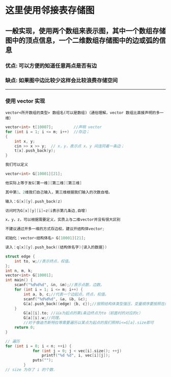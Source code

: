 # 这里使用邻接表存储图

## 一般实现，使用两个数组来表示图，其中一个数组存储图中的顶点信息，一个二维数组存储图中的边或弧的信息

### 优点: 可以方便的知道任意两点是否有边

### 缺点: 如果图中边比较少这样会比较浪费存储空间

---

### 使用 vector 实现

    vector<所开数组的类型> 数组名(可以是数组)（通俗理解，vector 数组比直接声明的多一维）

```c
vector<int> t[10007];         //声明 vector
for (int i = 1; i <= m; i++)  //存边；
{
    int x, y;
    cin >> x >> y;  // x，y，表示点 x、y 间连同着一条边；
    t[x].push_back(y);
}

我们可以定义

vector<int> G[10001][21];

他实际上等于发G[第一维][第二维][第三维]

其中第1、2维我们自己输入，第三维根据我们输入的次数自增。

输入：G[x][y].push_back(z)

访问时为G[x][y][i]=z(i表示第几条边,自增)

x，y，z，可以根据需要定义，实质上与二维vector并没有很大区别

不建议通过开多一维的方式存边权，建议开结构体vector;

初始化：vector<结构体名> G[10001][21];

读入：q[x][y].push_back((结构体名字){读入的数据})

struct edge {
    int to, w;//表示终点，权值。
};
int n, m, k;
vector<int> G[10001];
int main() {
    scanf("%d%d%d", &n, &m);//表示点数，边数。
    for (int i = 1; i <= m; i++) {
        int a, b, c;//代表一个边起点，终点，权值。
        scanf("%d%d%d", &a, &b, &c);
        G[a].push_back((edge) {b, c});//按照结构体类型强压，变量顺序要按照在结构体中定义的顺序。
    }
        G[a][i].to; //以a为起点的第i条边终点为to（前面村的对应的c）
        G[a][i].w;//同理。
        //对于像迪杰斯特拉等需要遍历以某点为起点的我们照样i<=G[a].size即可
    return 0;
}

// 遍历
for (int i = 0; i < n; ++i) {
            for (int j = 0; j < vec[i].size(); ++j)
                printf("%d %d", i, vec[i][j]);
            puts("");
        }
// size 为存了 i 的个数.
```
